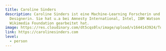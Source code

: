 ```yaml
---
title: Caroline Sinders
description: Caroline Sinders ist eine Machine-Learning Forscherin und
  Designerin. Sie hat u.a bei Amnesty International, Intel, IBM Watson und
  Wikimedia Foundation gearbeitet hat.
image: https://res.cloudinary.com/dt5cqs0lv/image/upload/v1644143924/Tools/Personen/Screenshot_2021-08-02_at_12-13-00_Caroline_Sinders_g1xtnz_i0yb93.jpg
link: https://carolinesinders.com
level:
  - person
---
```


